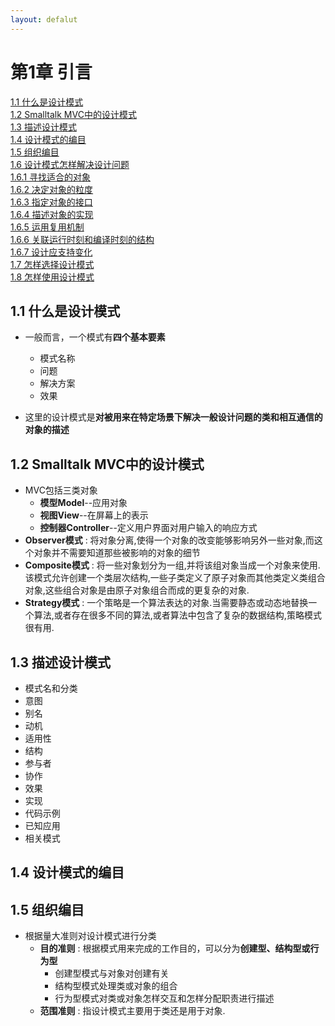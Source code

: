 ```yaml
---
layout: defalut
---
```


# 第1章 引言

[1.1 什么是设计模式](#11-什么是设计模式)  
[1.2 Smalltalk MVC中的设计模式](#12-Smalltalk-MVC中的设计模式)  
[1.3 描述设计模式](#13-描述设计模式)  
[1.4 设计模式的编目](#14-设计模式的编目)  
[1.5 组织编目](#15-组织编目)  
[1.6 设计模式怎样解决设计问题](#16-设计模式怎样解决设计问题)  
    [1.6.1 寻找适合的对象](#161-寻找合适的对象)  
    [1.6.2 决定对象的粒度](#162-决定对象的粒度)  
    [1.6.3 指定对象的接口](#163-指定对象的接口)  
    [1.6.4 描述对象的实现](#164-决定对象的实现)  
    [1.6.5 运用复用机制](#165-运用复用机制)  
    [1.6.6 关联运行时刻和编译时刻的结构](#166-关联运行时刻和编译时刻的结构)  
    [1.6.7 设计应支持变化](#167-设计应支持变化)  
[1.7 怎样选择设计模式](#17-怎样选择设计模式)  
[1.8 怎样使用设计模式](#18-怎样使用设计模式)  

## 1.1 什么是设计模式

+ 一般而言，一个模式有**四个基本要素**  
    - 模式名称  
    - 问题  
    - 解决方案  
    - 效果  

+ 这里的设计模式是**对被用来在特定场景下解决一般设计问题的类和相互通信的对象的描述**  

## 1.2 Smalltalk MVC中的设计模式

+ MVC包括三类对象
    - **模型Model**--应用对象  
    - **视图View**--在屏幕上的表示  
    - **控制器Controller**--定义用户界面对用户输入的响应方式  
+ **Observer模式** : 将对象分离,使得一个对象的改变能够影响另外一些对象,而这个对象并不需要知道那些被影响的对象的细节  
+ **Composite模式** : 将一些对象划分为一组,并将该组对象当成一个对象来使用.该模式允许创建一个类层次结构,一些子类定义了原子对象而其他类定义类组合对象,这些组合对象是由原子对象组合而成的更复杂的对象.  
+ **Strategy模式** : 一个策略是一个算法表达的对象.当需要静态或动态地替换一个算法,或者存在很多不同的算法,或者算法中包含了复杂的数据结构,策略模式很有用.  

## 1.3 描述设计模式  

+ 模式名和分类  
+ 意图  
+ 别名  
+ 动机  
+ 适用性  
+ 结构  
+ 参与者  
+ 协作  
+ 效果  
+ 实现  
+ 代码示例  
+ 已知应用  
+ 相关模式  

## 1.4 设计模式的编目

## 1.5 组织编目 

+ 根据量大准则对设计模式进行分类
    - **目的准则** : 根据模式用来完成的工作目的，可以分为**创建型、结构型或行为型**  
        - 创建型模式与对象对创建有关  
        - 结构型模式处理类或对象的组合  
        - 行为型模式对类或对象怎样交互和怎样分配职责进行描述  
    - **范围准则** : 指设计模式主要用于类还是用于对象.

